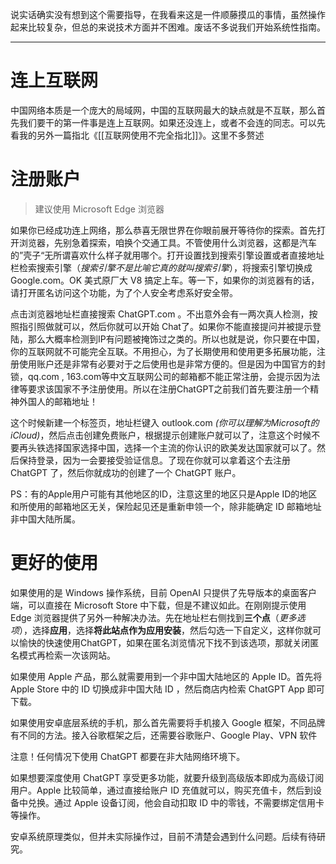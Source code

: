 说实话确实没有想到这个需要指导，在我看来这是一件顺藤摸瓜的事情，虽然操作起来比较复杂，但总的来说技术方面并不困难。废话不多说我们开始系统性指南。

---

# 连上互联网

中国网络本质是一个庞大的局域网，中国的互联网最大的缺点就是不互联，那么首先我们要干的第一件事是连上互联网。如果还没连上，或者不会连的同志。可以先看我的另外一篇指北《[[互联网使用不完全指北]]》。这里不多赘述

# 注册账户

> 建议使用 Microsoft Edge 浏览器 

如果你已经成功连上网络，那么恭喜无限世界在你眼前展开等待你的探索。首先打开浏览器，先别急着探索，咱换个交通工具。不管使用什么浏览器，这都是汽车的”壳子“无所谓喜欢什么样子就用哪个。打开设置找到搜索引擎设置或者直接地址栏检索搜索引擎（*搜索引擎不是比喻它真的就叫搜索引擎*），将搜索引擎切换成Google.com。OK 美式原厂大 V8 搞定上车。等一下，如果你的浏览器有的话，请打开匿名访问这个功能，为了个人安全考虑系好安全带。

点击浏览器地址栏直接搜索 ChatGPT.com 。不出意外会有一两次真人检测，按照指引照做就可以，然后你就可以开始 Chat了。如果你不能直接提问并被提示登陆，那么大概率检测到IP有问题被掩饰过之类的。所以也就是说，你只要在中国，你的互联网就不可能完全互联。不用担心，为了长期使用和使用更多拓展功能，注册使用账户还是非常有必要对于之后使用也是非常方便的。但是因为中国官方的封锁，qq.com , 163.com等中文互联网公司的邮箱都不能正常注册，会提示因为法律等要求该国家不予注册使用。所以在注册ChatGPT之前我们首先要注册一个精神外国人的邮箱地址！

这个时候新建一个标签页，地址栏键入 outlook.com *(你可以理解为Microsoft的iCloud)*，然后点击创建免费账户，根据提示创建账户就可以了，注意这个时候不要再头铁选择国家选择中国，选择一个主流的你认识的欧美发达国家就可以了。然后保持登录，因为一会要接受验证信息。了现在你就可以拿着这个去注册 ChatGPT 了，然后你就成功的创建了一个 ChatGPT 账户。

PS：有的Apple用户可能有其他地区的ID，注意这里的地区只是Apple ID的地区和所使用的邮箱地区无关，保险起见还是重新申领一个，除非能确定 ID 邮箱地址非中国大陆所属。
# 更好的使用

如果使用的是 Windows 操作系统，目前 OpenAI 只提供了先导版本的桌面客户端，可以直接在 Microsoft Store 中下载，但是不建议如此。在刚刚提示使用 Edge 浏览器提供了另外一种解决办法。先在地址栏右侧找到**三个点**（*更多选项*），选择**应用**，选择**将此站点作为应用安装**，然后勾选一下自定义，这样你就可以愉快的快速使用ChatGPT，如果在匿名浏览情况下找不到该选项，那就关闭匿名模式再检索一次该网站。

如果使用 Apple 产品，那么就需要用到一个非中国大陆地区的 Apple ID。首先将 Apple Store 中的 ID 切换成非中国大陆 ID ，然后商店内检索 ChatGPT App 即可下载。

如果使用安卓底层系统的手机，那么首先需要将手机接入 Google 框架，不同品牌有不同的方法。接入谷歌框架之后，还需要谷歌账户、Google Play、VPN 软件

注意！任何情况下使用 ChatGPT 都要在非大陆网络环境下。

如果想要深度使用 ChatGPT 享受更多功能，就要升级到高级版本即成为高级订阅用户。Apple 比较简单，通过直接给账户 ID 充值就可以，购买充值卡，然后到设备中兑换。通过 Apple 设备订阅，他会自动扣取 ID 中的零钱，不需要绑定信用卡等操作。

安卓系统原理类似，但并未实际操作过，目前不清楚会遇到什么问题。后续有待研究。
